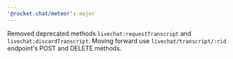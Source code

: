 ```yaml
---
'@rocket.chat/meteor': major
---
```


Removed deprecated methods `livechat:requestTranscript` and `livechat:discardTranscript`. Moving forward use `livechat/transcript/:rid` endpoint's POST and DELETE methods.
